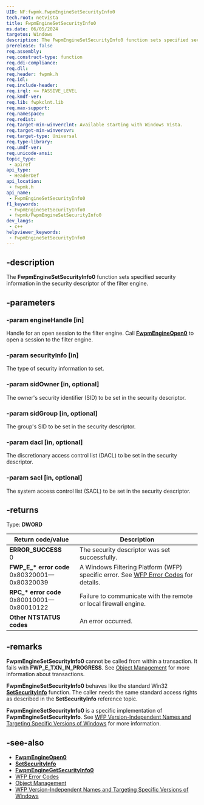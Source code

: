 ```yaml
---
UID: NF:fwpmk.FwpmEngineSetSecurityInfo0
tech.root: netvista
title: FwpmEngineSetSecurityInfo0
ms.date: 06/05/2024
targetos: Windows
description: The FwpmEngineSetSecurityInfo0 function sets specified security information in the security descriptor of the filter engine.
prerelease: false
req.assembly: 
req.construct-type: function
req.ddi-compliance: 
req.dll: 
req.header: fwpmk.h
req.idl: 
req.include-header: 
req.irql: <= PASSIVE_LEVEL
req.kmdf-ver: 
req.lib: fwpkclnt.lib
req.max-support: 
req.namespace: 
req.redist: 
req.target-min-winverclnt: Available starting with Windows Vista.
req.target-min-winversvr: 
req.target-type: Universal
req.type-library: 
req.umdf-ver: 
req.unicode-ansi: 
topic_type:
 - apiref
api_type:
 - HeaderDef
api_location:
 - fwpmk.h
api_name:
 - FwpmEngineSetSecurityInfo0
f1_keywords:
 - FwpmEngineSetSecurityInfo0
 - fwpmk/FwpmEngineSetSecurityInfo0
dev_langs:
 - c++
helpviewer_keywords:
 - FwpmEngineSetSecurityInfo0
---
```


## -description

The **FwpmEngineSetSecurityInfo0** function sets specified security information in the security descriptor of the filter engine.

## -parameters

### -param engineHandle [in]

Handle for an open session to the filter engine. Call **[FwpmEngineOpen0](nf-fwpmk-fwpmengineopen0.md)** to open a session to the filter engine.

### -param securityInfo [in]

The type of security information to set.

### -param sidOwner [in, optional]

The owner's security identifier (SID) to be set in the security descriptor.

### -param sidGroup [in, optional]

The group's SID to be set in the security descriptor.

### -param dacl [in, optional]

The discretionary access control list (DACL) to be set in the security descriptor.

### -param sacl [in, optional]

The system access control list (SACL) to be set in the security descriptor.

## -returns

Type: **DWORD**

| Return code/value | Description |
|---|---|
| **ERROR_SUCCESS**<br>0 | The security descriptor was set successfully. |
| **FWP_E_\* error code**<br>0x80320001—0x80320039 | A Windows Filtering Platform (WFP) specific error. See [WFP Error Codes](/windows/win32/fwp/wfp-error-codes) for details. |
| **RPC_\* error code**<br>0x80010001—0x80010122 | Failure to communicate with the remote or local firewall engine. |
| **Other NTSTATUS codes** | An error occurred. |

## -remarks

**FwpmEngineSetSecurityInfo0** cannot be called from within a transaction. It fails with **FWP_E_TXN_IN_PROGRESS**. See [Object Management](/windows/desktop/FWP/object-management) for more information about transactions.

**FwpmEngineSetSecurityInfo0** behaves like the standard Win32 **[SetSecurityInfo](/windows/desktop/api/aclapi/nf-aclapi-setsecurityinfo)** function. The caller needs the same standard access rights as described in the **SetSecurityInfo** reference topic.

**FwpmEngineSetSecurityInfo0** is a specific implementation of **FwpmEngineSetSecurityInfo**. See [WFP Version-Independent Names and Targeting Specific Versions of Windows](/windows/desktop/FWP/wfp-version-independent-names-and-targeting-specific-versions-of-windows) for more information.

## -see-also

- **[FwpmEngineOpen0](nf-fwpmk-fwpmengineopen0.md)**
- **[SetSecurityInfo](/windows/desktop/api/aclapi/nf-aclapi-setsecurityinfo)**
- **[FwpmEngineGetSecurityInfo0](nf-fwpmk-fwpmenginegetsecurityinfo0.md)**
- [WFP Error Codes](/windows/win32/fwp/wfp-error-codes)
- [Object Management](/windows/desktop/FWP/object-management)
- [WFP Version-Independent Names and Targeting Specific Versions of Windows](/windows/desktop/FWP/wfp-version-independent-names-and-targeting-specific-versions-of-windows)
